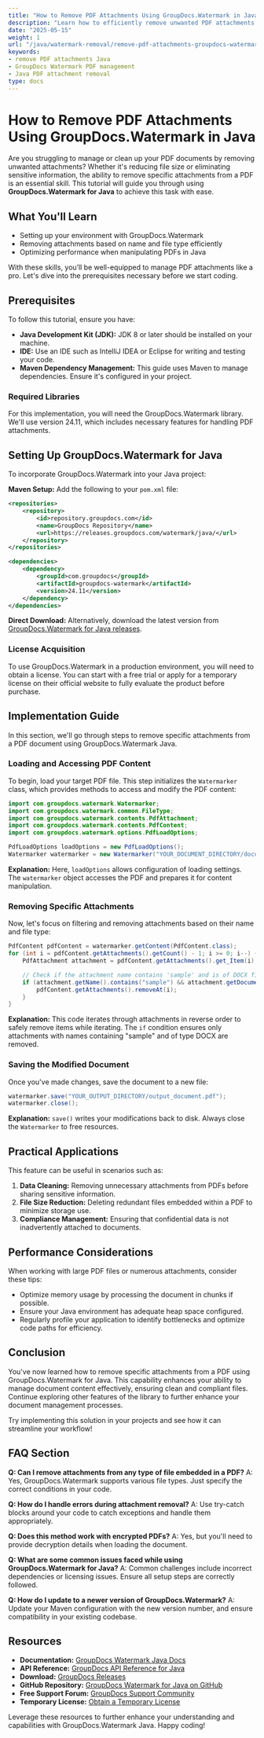 ```yaml
---
title: "How to Remove PDF Attachments Using GroupDocs.Watermark in Java"
description: "Learn how to efficiently remove unwanted PDF attachments using GroupDocs.Watermark for Java. Perfect for reducing file size and eliminating sensitive data."
date: "2025-05-15"
weight: 1
url: "/java/watermark-removal/remove-pdf-attachments-groupdocs-watermark-java/"
keywords:
- remove PDF attachments Java
- GroupDocs Watermark PDF management
- Java PDF attachment removal
type: docs
---
```

# How to Remove PDF Attachments Using GroupDocs.Watermark in Java

Are you struggling to manage or clean up your PDF documents by removing unwanted attachments? Whether it's reducing file size or eliminating sensitive information, the ability to remove specific attachments from a PDF is an essential skill. This tutorial will guide you through using **GroupDocs.Watermark for Java** to achieve this task with ease.

## What You'll Learn
- Setting up your environment with GroupDocs.Watermark
- Removing attachments based on name and file type efficiently
- Optimizing performance when manipulating PDFs in Java

With these skills, you’ll be well-equipped to manage PDF attachments like a pro. Let's dive into the prerequisites necessary before we start coding.

## Prerequisites
To follow this tutorial, ensure you have:

- **Java Development Kit (JDK):** JDK 8 or later should be installed on your machine.
- **IDE:** Use an IDE such as IntelliJ IDEA or Eclipse for writing and testing your code.
- **Maven Dependency Management:** This guide uses Maven to manage dependencies. Ensure it's configured in your project.

### Required Libraries
For this implementation, you will need the GroupDocs.Watermark library. We'll use version 24.11, which includes necessary features for handling PDF attachments.

## Setting Up GroupDocs.Watermark for Java
To incorporate GroupDocs.Watermark into your Java project:

**Maven Setup:**
Add the following to your `pom.xml` file:
```xml
<repositories>
    <repository>
        <id>repository.groupdocs.com</id>
        <name>GroupDocs Repository</name>
        <url>https://releases.groupdocs.com/watermark/java/</url>
    </repository>
</repositories>

<dependencies>
    <dependency>
        <groupId>com.groupdocs</groupId>
        <artifactId>groupdocs-watermark</artifactId>
        <version>24.11</version>
    </dependency>
</dependencies>
```

**Direct Download:**
Alternatively, download the latest version from [GroupDocs.Watermark for Java releases](https://releases.groupdocs.com/watermark/java/).

### License Acquisition
To use GroupDocs.Watermark in a production environment, you will need to obtain a license. You can start with a free trial or apply for a temporary license on their official website to fully evaluate the product before purchase.

## Implementation Guide
In this section, we'll go through steps to remove specific attachments from a PDF document using GroupDocs.Watermark Java.

### Loading and Accessing PDF Content
To begin, load your target PDF file. This step initializes the `Watermarker` class, which provides methods to access and modify the PDF content:
```java
import com.groupdocs.watermark.Watermarker;
import com.groupdocs.watermark.common.FileType;
import com.groupdocs.watermark.contents.PdfAttachment;
import com.groupdocs.watermark.contents.PdfContent;
import com.groupdocs.watermark.options.PdfLoadOptions;

PdfLoadOptions loadOptions = new PdfLoadOptions();
Watermarker watermarker = new Watermarker("YOUR_DOCUMENT_DIRECTORY/document.pdf", loadOptions);
```
**Explanation:** Here, `loadOptions` allows configuration of loading settings. The `watermarker` object accesses the PDF and prepares it for content manipulation.

### Removing Specific Attachments
Now, let's focus on filtering and removing attachments based on their name and file type:
```java
PdfContent pdfContent = watermarker.getContent(PdfContent.class);
for (int i = pdfContent.getAttachments().getCount() - 1; i >= 0; i--) {
    PdfAttachment attachment = pdfContent.getAttachments().get_Item(i);

    // Check if the attachment name contains 'sample' and is of DOCX file type.
    if (attachment.getName().contains("sample") && attachment.getDocumentInfo().getFileType() == FileType.DOCX) {
        pdfContent.getAttachments().removeAt(i);
    }
}
```
**Explanation:** This code iterates through attachments in reverse order to safely remove items while iterating. The `if` condition ensures only attachments with names containing "sample" and of type DOCX are removed.

### Saving the Modified Document
Once you've made changes, save the document to a new file:
```java
watermarker.save("YOUR_OUTPUT_DIRECTORY/output_document.pdf");
watermarker.close();
```
**Explanation:** `save()` writes your modifications back to disk. Always close the `Watermarker` to free resources.

## Practical Applications
This feature can be useful in scenarios such as:
1. **Data Cleaning:** Removing unnecessary attachments from PDFs before sharing sensitive information.
2. **File Size Reduction:** Deleting redundant files embedded within a PDF to minimize storage use.
3. **Compliance Management:** Ensuring that confidential data is not inadvertently attached to documents.

## Performance Considerations
When working with large PDF files or numerous attachments, consider these tips:
- Optimize memory usage by processing the document in chunks if possible.
- Ensure your Java environment has adequate heap space configured.
- Regularly profile your application to identify bottlenecks and optimize code paths for efficiency.

## Conclusion
You've now learned how to remove specific attachments from a PDF using GroupDocs.Watermark for Java. This capability enhances your ability to manage document content effectively, ensuring clean and compliant files. Continue exploring other features of the library to further enhance your document management processes.

Try implementing this solution in your projects and see how it can streamline your workflow!

## FAQ Section
**Q: Can I remove attachments from any type of file embedded in a PDF?**
A: Yes, GroupDocs.Watermark supports various file types. Just specify the correct conditions in your code.

**Q: How do I handle errors during attachment removal?**
A: Use try-catch blocks around your code to catch exceptions and handle them appropriately.

**Q: Does this method work with encrypted PDFs?**
A: Yes, but you'll need to provide decryption details when loading the document.

**Q: What are some common issues faced while using GroupDocs.Watermark for Java?**
A: Common challenges include incorrect dependencies or licensing issues. Ensure all setup steps are correctly followed.

**Q: How do I update to a newer version of GroupDocs.Watermark?**
A: Update your Maven configuration with the new version number, and ensure compatibility in your existing codebase.

## Resources
- **Documentation:** [GroupDocs Watermark Java Docs](https://docs.groupdocs.com/watermark/java/)
- **API Reference:** [GroupDocs API Reference for Java](https://reference.groupdocs.com/watermark/java)
- **Download:** [GroupDocs Releases](https://releases.groupdocs.com/watermark/java/)
- **GitHub Repository:** [GroupDocs Watermark for Java on GitHub](https://github.com/groupdocs-watermark/GroupDocs.Watermark-for-Java)
- **Free Support Forum:** [GroupDocs Support Community](https://forum.groupdocs.com/c/watermark/10)
- **Temporary License:** [Obtain a Temporary License](https://purchase.groupdocs.com/temporary-license/) 

Leverage these resources to further enhance your understanding and capabilities with GroupDocs.Watermark Java. Happy coding!

